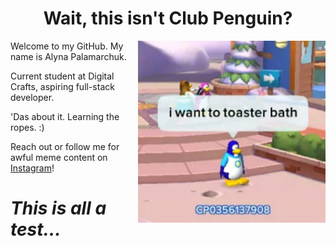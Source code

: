 <h1 align='center'>Wait, this isn't Club Penguin?</h1>

<p>
 <img width="300" align='right' src="https://github.com/alynapchuk/alynapchuk/blob/main/clubpengmeme.jpeg?raw=true">
</p>


Welcome to my GitHub. My name is Alyna Palamarchuk.

Current student at Digital Crafts, aspiring full-stack developer.

'Das about it. Learning the ropes. :)

 Reach out or follow me for awful meme content on <a href="https://www.instagram.com/uh_lyna/">Instagram</a>! 

<h1><i>This is all a test...</i></h1>
